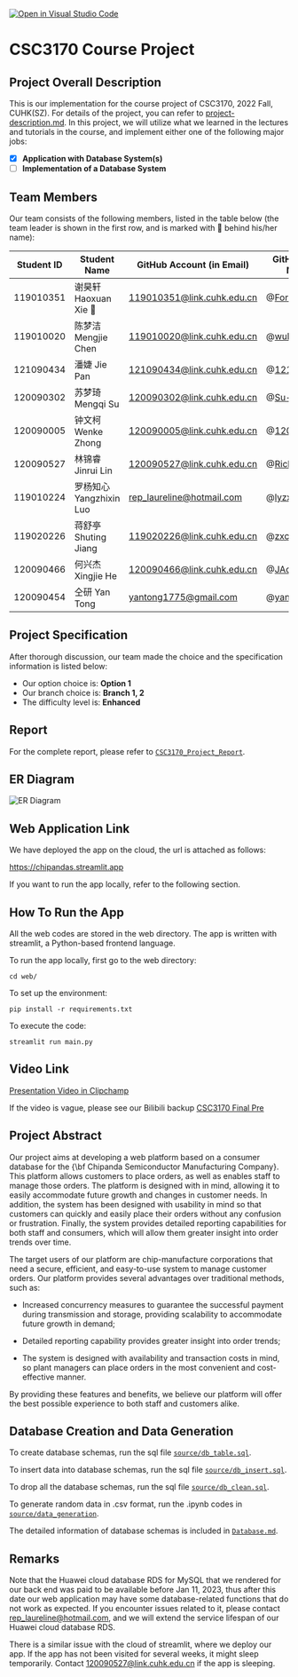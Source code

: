 [![Open in Visual Studio Code](https://classroom.github.com/assets/open-in-vscode-c66648af7eb3fe8bc4f294546bfd86ef473780cde1dea487d3c4ff354943c9ae.svg)](https://classroom.github.com/online_ide?assignment_repo_id=9434978&assignment_repo_type=AssignmentRepo)
# CSC3170 Course Project

## Project Overall Description

This is our implementation for the course project of CSC3170, 2022 Fall, CUHK(SZ). For details of the project, you can refer to [project-description.md](project-description.md). In this project, we will utilize what we learned in the lectures and tutorials in the course, and implement either one of the following major jobs:

<!-- Please fill in "x" to replace the blank space between "[]" to tick the todo item; it's ticked on the first one by default. -->

- [x] **Application with Database System(s)**
- [ ] **Implementation of a Database System**

## Team Members

Our team consists of the following members, listed in the table below (the team leader is shown in the first row, and is marked with 🚩 behind his/her name):

<!-- change the info below to be the real case -->

| Student ID | Student Name | GitHub Account (in Email) | GitHub User Name |
| ---------- | ------------ | ------------------------- | ---------------- |
| 119010351  | 谢昊轩 Haoxuan Xie 🚩      | 119010351@link.cuhk.edu.cn        |@[ForwardStar](https://github.com/ForwardStar) |
| 119010020  | 陈梦洁 Mengjie Chen        | 119010020@link.cuhk.edu.cn        |@[wuli-mA](https://github.com/wuli-mA) |
| 121090434  | 潘婕 Jie Pan          | 121090434@link.cuhk.edu.cn        | @[121090434](https://github.com/121090434)|
| 120090302  | 苏梦琦 Mengqi Su        | 120090302@link.cuhk.edu.cn        | @[Su-823](http://github.com/Su-823) |
| 120090005  | 钟文柯 Wenke Zhong        | 120090005@link.cuhk.edu.cn        | @[120090005](https://github.com/120090005)|
| 120090527  | 林锦睿 Jinrui Lin        | 120090527@link.cuhk.edu.cn        | @[RickLin616](https://github.com/RickLin616)|
| 119010224  | 罗杨知心 Yangzhixin Luo      | rep_laureline@hotmail.com        | @[lyzx2001](https://github.com/lyzx2001) |
| 119020226  | 蒋舒亭 Shuting Jiang        | 119020226@link.cuhk.edu.cn        | @[zxcg770](https://github.com/zxcg770)|
| 120090466  | 何兴杰 Xingjie He        | 120090466@link.cuhk.edu.cn        | @[JAck-Yolo](https://github.com/JAck-Yolo)|
| 120090454  | 仝研 Yan Tong          | yantong1775@gmail.com       | @[yantong1775](https://github.com/yantong1775) |

## Project Specification

<!-- You should remove the terms/sentence that is not necessary considering your option/branch/difficulty choice -->

After thorough discussion, our team made the choice and the specification information is listed below:

- Our option choice is: **Option 1**
- Our branch choice is: **Branch 1, 2**
- The difficulty level is: **Enhanced**

## Report
For the complete report, please refer to [``CSC3170_Project_Report``](https://github.com/CSC3170-2022Fall/project-wiskey-drunkards/blob/main/CSC3170_Project_Report.pdf).

## ER Diagram
![ER Diagram](https://github.com/CSC3170-2022Fall/project-wiskey-drunkards/blob/main/ER%20diagram.png)

## Web Application Link
We have deployed the app on the cloud, the url is attached as follows:

https://chipandas.streamlit.app

If you want to run the app locally, refer to the following section.

## How To Run the App
All the web codes are stored in the web directory. The app is written with streamlit, a Python-based frontend language.

To run the app locally, first go to the web directory:
```
cd web/
```
To set up the environment:
```
pip install -r requirements.txt
```
To execute the code:
```
streamlit run main.py
```

## Video Link
[Presentation Video in Clipchamp](https://clipchamp.com/watch/9wZpLeW58tA)

If the video is vague, please see our Bilibili backup [CSC3170 Final Pre](https://www.bilibili.com/video/BV1pP4y1q7AW/?spm_id_from=333.337.search-card.all.click&vd_source=910ecdca8e556f0b929ec8687e2cfccb)

## Project Abstract
Our project aims at developing a web platform based on a consumer database for the {\bf Chipanda Semiconductor Manufacturing Company}. This platform allows customers to place orders, as well as enables staff to manage those orders. The platform is designed with  in mind, allowing it to easily accommodate future growth and changes in customer needs. In addition, the system has been designed with usability in mind so that customers can quickly and easily place their orders without any confusion or frustration. Finally, the system provides detailed reporting capabilities for both staff and consumers, which will allow them greater insight into order trends over time.

The target users of our platform are chip-manufacture corporations that need a secure, efficient, and easy-to-use system to manage customer orders. Our platform provides several advantages over traditional methods, such as:
- Increased concurrency measures to guarantee the successful payment during transmission and storage, providing scalability to accommodate future growth in demand;

- Detailed reporting capability provides greater insight into order trends;

- The system is designed with availability and transaction costs in mind, so plant managers can place orders in the most convenient and cost-effective manner.

By providing these features and benefits, we believe our platform will offer the best possible experience to both staff and customers alike.

## Database Creation and Data Generation
To create database schemas, run the sql file [``source/db_table.sql``](https://github.com/CSC3170-2022Fall/project-wiskey-drunkards/blob/main/source/db_table.sql).

To insert data into database schemas, run the sql file [``source/db_insert.sql``](https://github.com/CSC3170-2022Fall/project-wiskey-drunkards/blob/main/source/db_insert.sql).

To drop all the database schemas, run the sql file [``source/db_clean.sql``](https://github.com/CSC3170-2022Fall/project-wiskey-drunkards/blob/main/source/db_clean.sql).

To generate random data in .csv format, run the .ipynb codes in [``source/data_generation``](https://github.com/CSC3170-2022Fall/project-wiskey-drunkards/tree/main/source/data_generation).

The detailed information of database schemas is included in [``Database.md``](https://github.com/CSC3170-2022Fall/project-wiskey-drunkards/blob/main/Database.md).

## Remarks
Note that the Huawei cloud database RDS for MySQL that we rendered for our back end was paid to be available before Jan 11, 2023, thus after this date our web application may have some database-related functions that do not work as expected. If you encounter issues related to it, please contact rep_laureline@hotmail.com, and we will extend the service lifespan of our Huawei cloud database RDS.

There is a similar issue with the cloud of streamlit, where we deploy our app. If the app has not been visited for several weeks, it might sleep temporarily. Contact 120090527@link.cuhk.edu.cn if the app is sleeping.
